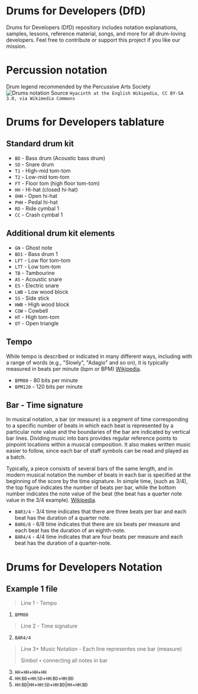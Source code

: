 # Drums for Developers (DfD)
Drums for Developers (DfD) repository includes notation explanations, samples, lessons, reference material, songs, and more for all drum-loving developers. Feel free to contribute or support this project if you like our mission.

# Percussion notation
Drum legend recommended by the Percussive Arts Society
![Drums notation](https://upload.wikimedia.org/wikipedia/commons/6/65/Sibelius_drum_legend.png) Source `Hyacinth at the English Wikipedia, CC BY-SA 3.0, via Wikimedia Commons`

# Drums for Developers tablature

## Standard drum kit

- `BD`  - Bass drum (Acoustic bass drum)
- `SD`  - Snare drum
- `T1`  - High-mid tom-tom
- `T2`  - Low-mid tom-tom
- `FT`  - Floor tom (high floor tom-tom)
- `HH`  - Hi-hat (closed hi-hat)
- `OHH` - Open hi-hat
- `PHH` - Pedal hi-hat
- `RD`  - Ride cymbal 1
- `CC`  - Crash cymbal 1

## Additional drum kit elements
- `GN`  - Ghost note
- `BD1` - Bass drum 1
- `LFT` - Low flor tom-tom
- `LTT` - Low tom-tom
- `TB`  - Tambourine
- `AS`  - Acoustic snare
- `ES`  - Electric snare
- `LWB` - Low wood block
- `SS`  - Side stick
- `HWB` - High wood block
- `COW` - Cowbell
- `HT`  - High tom-tom
- `OT`  - Open triangle

## Tempo
While tempo is described or indicated in many different ways, including with a range of words (e.g., "Slowly", "Adagio" and so on), it is typically measured in beats per minute (bpm or BPM) [Wikipedia](https://en.wikipedia.org/wiki/Tempo).
- `BPM80` - 80 bits per minute
- `BPM120` - 120 bits per minute

## Bar - Time signature
In musical notation, a bar (or measure) is a segment of time corresponding to a specific number of beats in which each beat is represented by a particular note value and the boundaries of the bar are indicated by vertical bar lines. Dividing music into bars provides regular reference points to pinpoint locations within a musical composition. It also makes written music easier to follow, since each bar of staff symbols can be read and played as a batch.

Typically, a piece consists of several bars of the same length, and in modern musical notation the number of beats in each bar is specified at the beginning of the score by the time signature. In simple time, (such as 3/4), the top figure indicates the number of beats per bar, while the bottom number indicates the note value of the beat (the beat has a quarter note value in the 3/4 example). [Wikipedia](https://en.wikipedia.org/wiki/Bar_(music)).
- `BAR3/4` - 3/4 time indicates that there are three beats per bar and each beat has the duration of a quarter note. 
- `BAR6/8` - 6/8 time indicates that there are six beats per measure and each beat has the duration of an eighth-note.
- `BAR4/4` - 4/4 time indicates that are four beats per measure and each beat has the duration of a quarter-note.

# Drums for Developers Notation
## Example 1 file
> Line 1 - Tempo
1. `BPM80` 
> Line 2 - Time signature
2. `BAR4/4` 
> Line 3+ Music Notation - Each line representes one bar (measure)
> 
> Simbol `+` connecting all notes in bar
3. `HH`+`HH`+`HH`+`HH`
4. `HH`:`BD`+`HH`:`SD`+`HH`:`BD`+`HH`:`BD`
5. `HH`:`BD`|`HH`+`HH`:`SD`+`HH`:`BD`|`HH`+`HH`:`BD`
